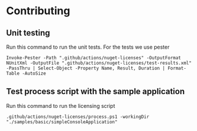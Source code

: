 # Contributing

## Unit testing

Run this command to run the unit tests. For the tests we use pester

```pwsh
Invoke-Pester -Path ".github/actions/nuget-licenses" -OutputFormat NUnitXml -OutputFile ".github/actions/nuget-licenses/test-results.xml" -PassThru | Select-Object -Property Name, Result, Duration | Format-Table -AutoSize
```

## Test process script with the sample application

Run this command to run the licensing script

```pwsh
.github/actions/nuget-licenses/process.ps1 -workingDir "./samples/basic/simpleConsoleApplication"                          
```